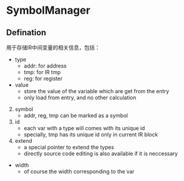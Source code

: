 # SymbolManager

## Defination

用于存储IR中间变量的相关信息，包括：  
*   type
    *   addr: for address
    *   tmp: for IR tmp
    *   reg: for register
*   value
    *   store the value of the variable which are get from the entry
    *   only load from entry, and no other calculation
2.  symbol
    *   addr, reg, tmp can be marked as a symbol
3.  id  
    *   each var with a type will comes with its unique id
    *   specially, tmp has its unique id only in current IR block
4.  extend
    *   a special pointer to extend the types
    *   directly source code editing is also available if it is neccessary
*   width
    *   of course the width corresponding to the var

